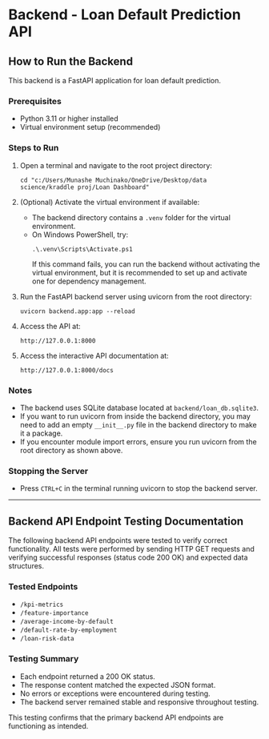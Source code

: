 # Backend - Loan Default Prediction API

## How to Run the Backend

This backend is a FastAPI application for loan default prediction.

### Prerequisites

- Python 3.11 or higher installed
- Virtual environment setup (recommended)

### Steps to Run

1. Open a terminal and navigate to the root project directory:
   ```
   cd "c:/Users/Munashe Muchinako/OneDrive/Desktop/data science/kraddle proj/Loan Dashboard"
   ```

2. (Optional) Activate the virtual environment if available:
   - The backend directory contains a `.venv` folder for the virtual environment.
   - On Windows PowerShell, try:
     ```
     .\.venv\Scripts\Activate.ps1
     ```
     If this command fails, you can run the backend without activating the virtual environment, but it is recommended to set up and activate one for dependency management.

3. Run the FastAPI backend server using uvicorn from the root directory:
   ```
   uvicorn backend.app:app --reload
   ```

4. Access the API at:
   ```
   http://127.0.0.1:8000
   ```

5. Access the interactive API documentation at:
   ```
   http://127.0.0.1:8000/docs
   ```

### Notes

- The backend uses SQLite database located at `backend/loan_db.sqlite3`.
- If you want to run uvicorn from inside the backend directory, you may need to add an empty `__init__.py` file in the backend directory to make it a package.
- If you encounter module import errors, ensure you run uvicorn from the root directory as shown above.

### Stopping the Server

- Press `CTRL+C` in the terminal running uvicorn to stop the backend server.

---

## Backend API Endpoint Testing Documentation

The following backend API endpoints were tested to verify correct functionality. All tests were performed by sending HTTP GET requests and verifying successful responses (status code 200 OK) and expected data structures.

### Tested Endpoints

- `/kpi-metrics`
- `/feature-importance`
- `/average-income-by-default`
- `/default-rate-by-employment`
- `/loan-risk-data`

### Testing Summary

- Each endpoint returned a 200 OK status.
- The response content matched the expected JSON format.
- No errors or exceptions were encountered during testing.
- The backend server remained stable and responsive throughout testing.

This testing confirms that the primary backend API endpoints are functioning as intended.

